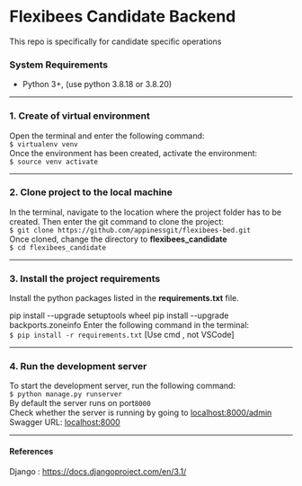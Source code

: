 # Flexibees Candidate Backend

This repo is specifically for candidate specific operations 

### System Requirements
- Python 3+, (use python 3.8.18 or 3.8.20)

------------
### 1. Create of virtual environment
Open the terminal and enter the following command:<br />`$ virtualenv venv`<br />
Once the environment has been created, activate the environment:<br />`$ source venv activate`

------------
### 2. Clone project to the local machine
In the terminal, navigate to the location where the project folder has to be created. Then enter the git command to clone the project:<br />`$ git clone https://github.com/appinessgit/flexibees-bed.git` <br />
Once cloned, change the directory to **flexibees_candidate**<br /> `$ cd flexibees_candidate`

------------
### 3. Install the project requirements
Install the python packages listed in the **requirements.txt** file.

pip install --upgrade setuptools wheel
pip install --upgrade backports.zoneinfo
Enter the following command in the terminal:<br />`$ pip install -r requirements.txt`   [Use cmd , not VSCode]

------------

### 4. Run the development server
To start the development server, run the following command:<br />`$ python manage.py runserver` <br />
By default the server runs on port`8000`<br />
Check whether the server is running by going to [localhost:8000/admin](localhost:8000/admin "localhost:8000/admin") <br />
Swagger URL: [localhost:8000](localhost:8000 "localhost:8000")

------------
#### References
Django : https://docs.djangoproject.com/en/3.1/

